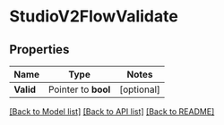 # StudioV2FlowValidate

## Properties
Name | Type | Notes
------------ | ------------- | -------------
**Valid** | Pointer to **bool** | [optional] 

[[Back to Model list]](../README.md#documentation-for-models) [[Back to API list]](../README.md#documentation-for-api-endpoints) [[Back to README]](../README.md)


